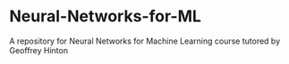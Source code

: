 # Neural-Networks-for-ML
A repository for Neural Networks for Machine Learning course tutored by Geoffrey Hinton
